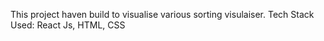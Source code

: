 This project haven build to visualise various sorting visulaiser. 
Tech Stack Used: React Js, HTML, CSS
